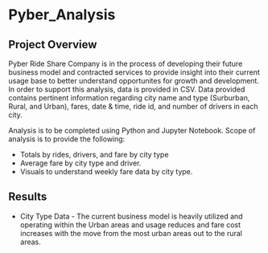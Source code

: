 # Pyber_Analysis
## Project Overview
Pyber Ride Share Company is in the process of developing their future business model and contracted services to provide insight into their current usage base to better understand opportunites for growth and development.  In order to support this analysis, data is provided in CSV. Data provided contains pertinent information regarding city name and type (Surburban, Rural, and Urban), fares, date & time, ride id, and number of drivers in each city.

Analysis is to be completed using Python and Jupyter Notebook.  Scope of analysis is to provide the following:
  * Totals by rides, drivers, and fare by city type
  * Average fare by city type and driver.
  * Visuals to understand weekly fare data by city type.

## Results
 * City Type Data - The current business model is heavily utilized and operating within the Urban areas and usage reduces and fare cost increases with the move from the most urban areas out to the rural areas.  




  
